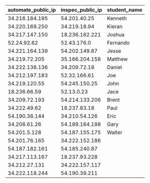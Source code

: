 
| automate_public_ip | inspec_public_ip | student_name    |
|--------------------|------------------|-----------------|
|   34.216.184.195   |  54.201.40.25    | Kenneth         |
|   34.220.169.250   |  34.219.18.94    | Kieran          |
|   34.217.147.150   |  18.236.182.221  | Joshua          |
|   52.24.92.62      |  52.43.176.0     | Fernando        |
|   34.221.164.139   |  54.202.149.87   | Jesse           |
|   34.219.72.205    |  35.166.204.158  | Matthew         |
|   34.222.138.136   |  34.209.72.18    | Daniel          |
|   34.212.197.183   |  52.32.166.61    | Joe             |
|   34.219.120.55    |  54.245.150.25   | John            |
|   18.236.66.59     |  52.13.0.23      | Jace            |
|   34.209.72.193    |  54.214.133.206  | Brent           |
|   34.222.49.62     |  18.237.83.18    | Paul            |
|   54.190.38.144    |  34.210.54.126   | Eric            |
|   34.208.61.26     |  54.189.164.198  | Gary            |
|   54.201.5.128     |  54.187.155.175  | Walter          |
|   54.201.76.165    |  34.222.152.186  |                 |
|   54.187.182.161   |  54.185.240.87   |                 |
|   34.217.113.167   |  18.237.93.228   |                 |
|   34.212.27.131    |  34.222.157.117  |                 |
|   34.222.118.244   |  54.190.39.211   |                 |